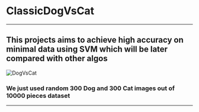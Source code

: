# ClassicDogVsCat
___
## This projects aims to achieve high accuracy on minimal data using SVM which will be later compared with other algos 
![DogVsCat](https://kaggle2.blob.core.windows.net/competitions/kaggle/3362/media/woof_meow.jpg)
### We just used random 300 Dog and 300 Cat images out of 10000 pieces dataset 
___
